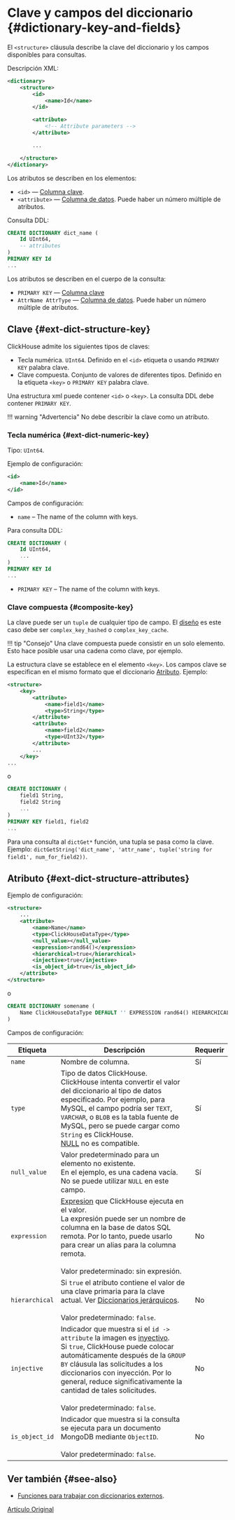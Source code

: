 # Clave y campos del diccionario {#dictionary-key-and-fields}

El `<structure>` cláusula describe la clave del diccionario y los campos disponibles para consultas.

Descripción XML:

``` xml
<dictionary>
    <structure>
        <id>
            <name>Id</name>
        </id>

        <attribute>
            <!-- Attribute parameters -->
        </attribute>

        ...

    </structure>
</dictionary>
```

Los atributos se describen en los elementos:

-   `<id>` — [Columna clave](external_dicts_dict_structure.md#ext_dict_structure-key).
-   `<attribute>` — [Columna de datos](external_dicts_dict_structure.md#ext_dict_structure-attributes). Puede haber un número múltiple de atributos.

Consulta DDL:

``` sql
CREATE DICTIONARY dict_name (
    Id UInt64,
    -- attributes
)
PRIMARY KEY Id
...
```

Los atributos se describen en el cuerpo de la consulta:

-   `PRIMARY KEY` — [Columna clave](external_dicts_dict_structure.md#ext_dict_structure-key)
-   `AttrName AttrType` — [Columna de datos](external_dicts_dict_structure.md#ext_dict_structure-attributes). Puede haber un número múltiple de atributos.

## Clave {#ext-dict-structure-key}

ClickHouse admite los siguientes tipos de claves:

-   Tecla numérica. `UInt64`. Definido en el `<id>` etiqueta o usando `PRIMARY KEY` palabra clave.
-   Clave compuesta. Conjunto de valores de diferentes tipos. Definido en la etiqueta `<key>` o `PRIMARY KEY` palabra clave.

Una estructura xml puede contener `<id>` o `<key>`. La consulta DDL debe contener `PRIMARY KEY`.

!!! warning "Advertencia"
    No debe describir la clave como un atributo.

### Tecla numérica {#ext-dict-numeric-key}

Tipo: `UInt64`.

Ejemplo de configuración:

``` xml
<id>
    <name>Id</name>
</id>
```

Campos de configuración:

-   `name` – The name of the column with keys.

Para consulta DDL:

``` sql
CREATE DICTIONARY (
    Id UInt64,
    ...
)
PRIMARY KEY Id
...
```

-   `PRIMARY KEY` – The name of the column with keys.

### Clave compuesta {#composite-key}

La clave puede ser un `tuple` de cualquier tipo de campo. El [diseño](external_dicts_dict_layout.md) es este caso debe ser `complex_key_hashed` o `complex_key_cache`.

!!! tip "Consejo"
    Una clave compuesta puede consistir en un solo elemento. Esto hace posible usar una cadena como clave, por ejemplo.

La estructura clave se establece en el elemento `<key>`. Los campos clave se especifican en el mismo formato que el diccionario [Atributo](external_dicts_dict_structure.md). Ejemplo:

``` xml
<structure>
    <key>
        <attribute>
            <name>field1</name>
            <type>String</type>
        </attribute>
        <attribute>
            <name>field2</name>
            <type>UInt32</type>
        </attribute>
        ...
    </key>
...
```

o

``` sql
CREATE DICTIONARY (
    field1 String,
    field2 String
    ...
)
PRIMARY KEY field1, field2
...
```

Para una consulta al `dictGet*` función, una tupla se pasa como la clave. Ejemplo: `dictGetString('dict_name', 'attr_name', tuple('string for field1', num_for_field2))`.

## Atributo {#ext-dict-structure-attributes}

Ejemplo de configuración:

``` xml
<structure>
    ...
    <attribute>
        <name>Name</name>
        <type>ClickHouseDataType</type>
        <null_value></null_value>
        <expression>rand64()</expression>
        <hierarchical>true</hierarchical>
        <injective>true</injective>
        <is_object_id>true</is_object_id>
    </attribute>
</structure>
```

o

``` sql
CREATE DICTIONARY somename (
    Name ClickHouseDataType DEFAULT '' EXPRESSION rand64() HIERARCHICAL INJECTIVE IS_OBJECT_ID
)
```

Campos de configuración:

| Etiqueta                                             | Descripción                                                                                                                                                                                                                                                                                                                                                                               | Requerir |
|------------------------------------------------------|-------------------------------------------------------------------------------------------------------------------------------------------------------------------------------------------------------------------------------------------------------------------------------------------------------------------------------------------------------------------------------------------|----------|
| `name`                                               | Nombre de columna.                                                                                                                                                                                                                                                                                                                                                                        | Sí       |
| `type`                                               | Tipo de datos ClickHouse.<br/>ClickHouse intenta convertir el valor del diccionario al tipo de datos especificado. Por ejemplo, para MySQL, el campo podría ser `TEXT`, `VARCHAR`, o `BLOB` es la tabla fuente de MySQL, pero se puede cargar como `String` es ClickHouse.<br/>[NULL](../../data_types/nullable.md) no es compatible.                                                     | Sí       |
| `null_value`                                         | Valor predeterminado para un elemento no existente.<br/>En el ejemplo, es una cadena vacía. No se puede utilizar `NULL` en este campo.                                                                                                                                                                                                                                                    | Sí       |
| `expression`                                         | [Expresion](../syntax.md#syntax-expressions) que ClickHouse ejecuta en el valor.<br/>La expresión puede ser un nombre de columna en la base de datos SQL remota. Por lo tanto, puede usarlo para crear un alias para la columna remota.<br/><br/>Valor predeterminado: sin expresión.                                                                                                     | No       |
| <a name="hierarchical-dict-attr"></a> `hierarchical` | Si `true` el atributo contiene el valor de una clave primaria para la clave actual. Ver [Diccionarios jerárquicos](external_dicts_dict_hierarchical.md).<br/><br/>Valor predeterminado: `false`.                                                                                                                                                                                          | No       |
| `injective`                                          | Indicador que muestra si el `id -> attribute` la imagen es [inyectivo](https://en.wikipedia.org/wiki/Injective_function).<br/>Si `true`, ClickHouse puede colocar automáticamente después de la `GROUP BY` cláusula las solicitudes a los diccionarios con inyección. Por lo general, reduce significativamente la cantidad de tales solicitudes.<br/><br/>Valor predeterminado: `false`. | No       |
| `is_object_id`                                       | Indicador que muestra si la consulta se ejecuta para un documento MongoDB mediante `ObjectID`.<br/><br/>Valor predeterminado: `false`.                                                                                                                                                                                                                                                    | No       |

## Ver también {#see-also}

-   [Funciones para trabajar con diccionarios externos](../functions/ext_dict_functions.md).

[Artículo Original](https://clickhouse.tech/docs/es/query_language/dicts/external_dicts_dict_structure/) <!--hide-->
